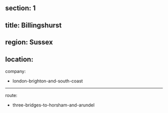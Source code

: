 section: 1
----
title: Billingshurst
----
region: Sussex
----
location: 
----
company:
- london-brighton-and-south-coast
----
route:
- three-bridges-to-horsham-and-arundel
